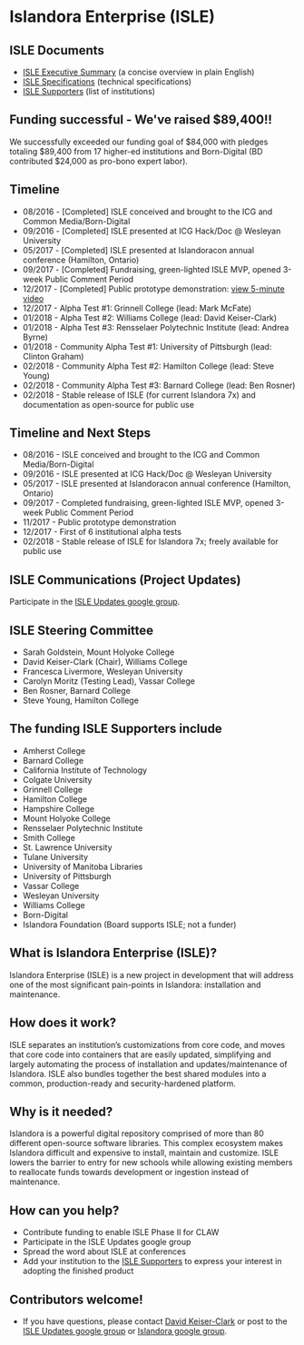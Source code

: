 # Islandora Enterprise (ISLE)

## ISLE Documents
* [ISLE Executive Summary](https://docs.google.com/document/d/17tAFxR6_b7sxXkE1teNDQZv0UZ0LLSkX8K05-U6A6nw/edit?usp=sharing) (a concise overview in plain English)
* [ISLE Specifications](https://docs.google.com/document/d/1iTXYbBMtQ3TaujPXon01Hp6hVwnxYvsVXYa2G79SuWc/edit#) (technical specifications)
* [ISLE Supporters](https://docs.google.com/document/d/1ycx5ATbeWpUWvpZ6bwXws490CMgi0dyB9SBfPYUDEjk/edit?usp=sharing) (list of institutions)

## Funding successful - We've raised $89,400!!
We successfully exceeded our funding goal of $84,000 with pledges totaling $89,400 from 17 higher-ed institutions and Born-Digital (BD contributed $24,000 as pro-bono expert labor).

## Timeline
- 08/2016 - [Completed] ISLE conceived and brought to the ICG and Common Media/Born-Digital
- 09/2016 - [Completed] ISLE presented at ICG Hack/Doc @ Wesleyan University
- 05/2017 - [Completed] ISLE presented at Islandoracon annual conference (Hamilton, Ontario)
- 09/2017 - [Completed] Fundraising, green-lighted ISLE MVP, opened 3-week Public Comment Period
- 12/2017 - [Completed] Public prototype demonstration: [view 5-minute video](https://vimeo.com/245777329)
- 12/2017 - Alpha Test #1: Grinnell College (lead: Mark McFate)
- 01/2018 - Alpha Test #2: Williams College (lead: David Keiser-Clark)
- 01/2018 - Alpha Test #3: Rensselaer Polytechnic Institute (lead: Andrea Byrne)
- 01/2018 - Community Alpha Test #1: University of Pittsburgh (lead: Clinton Graham)
- 02/2018 - Community Alpha Test #2: Hamilton College (lead: Steve Young)
- 02/2018 - Community Alpha Test #3: Barnard College (lead: Ben Rosner)
- 02/2018 - Stable release of ISLE (for current Islandora 7x) and documentation as open-source for public use

## Timeline and Next Steps
- 08/2016 - ISLE conceived and brought to the ICG and Common Media/Born-Digital
- 09/2016 - ISLE presented at ICG Hack/Doc @ Wesleyan University
- 05/2017 - ISLE presented at Islandoracon annual conference (Hamilton, Ontario)
- 09/2017 - Completed fundraising, green-lighted ISLE MVP, opened 3-week Public Comment Period
- 11/2017 - Public prototype demonstration
- 12/2017 - First of 6 institutional alpha tests
- 02/2018 - Stable release of ISLE for Islandora 7x; freely available for public use

## ISLE Communications (Project Updates)
Participate in the [ISLE Updates google group](https://groups.google.com/forum/#!forum/isle-updates).

## ISLE Steering Committee
- Sarah Goldstein, Mount Holyoke College
- David Keiser-Clark (Chair), Williams College
- Francesca Livermore, Wesleyan University
- Carolyn Moritz (Testing Lead), Vassar College
- Ben Rosner, Barnard College
- Steve Young, Hamilton College

## The funding ISLE Supporters include
* Amherst College
* Barnard College
* California Institute of Technology
* Colgate University
* Grinnell College
* Hamilton College
* Hampshire College
* Mount Holyoke College
* Rensselaer Polytechnic Institute
* Smith College
* St. Lawrence University
* Tulane University
* University of Manitoba Libraries
* University of Pittsburgh
* Vassar College
* Wesleyan University
* Williams College
* Born-Digital
* Islandora Foundation (Board supports ISLE; not a funder)

## What is Islandora Enterprise (ISLE)?
Islandora Enterprise (ISLE) is a new project in development that will address one of the most significant pain-points in Islandora: installation and maintenance.

## How does it work?
ISLE separates an institution’s customizations from core code, and moves that core code into containers that are easily updated, simplifying and largely automating the process of installation and updates/maintenance of Islandora. ISLE also bundles together the best shared modules into a common, production-ready and security-hardened platform.

## Why is it needed?
Islandora is a powerful digital repository comprised of more than 80 different open-source software libraries. This complex ecosystem makes Islandora difficult and expensive to install, maintain and customize. ISLE lowers the barrier to entry for new schools while allowing existing members to reallocate funds towards development or ingestion instead of maintenance.

## How can you help?
* Contribute funding to enable ISLE Phase II for CLAW
* Participate in the ISLE Updates google group
* Spread the word about ISLE at conferences
* Add your institution to the [ISLE Supporters](https://docs.google.com/document/d/1ycx5ATbeWpUWvpZ6bwXws490CMgi0dyB9SBfPYUDEjk/edit?usp=sharing) to express your interest in adopting the finished product

## Contributors welcome!
* If you have questions, please contact [David Keiser-Clark](dwk2@williams.edu) or post to the [ISLE Updates google group](https://groups.google.com/forum/#!forum/isle-updates) or [Islandora google group](https://groups.google.com/forum/?utm_source=digest&utm_medium=email#!forum/islandora/topics).
